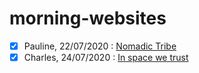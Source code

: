 # morning-websites

- [x] Pauline, 22/07/2020 : [Nomadic Tribe](https://2019.makemepulse.com/)
- [x] Charles, 24/07/2020 : [In space we trust](http://inspacewetrust.org/en/)
